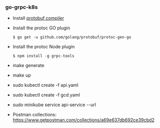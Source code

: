 ### go-grpc-k8s

* Install [protobuf compiler](https://github.com/google/protobuf/blob/master/README.md#protocol-compiler-installation)

* Install the protoc GO plugin

   ```
   $ go get -u github.com/golang/protobuf/protoc-gen-go

* Install the protoc Node plugin

   ```
   $ npm install -g grpc-tools

* make generate

* make up

* sudo kubectl create -f api.yaml
* sudo kubectl create -f gcd.yaml
* sudo minikube service api-service --url
* Postman collections: https://www.getpostman.com/collections/a69e637db692ce39cbd2
